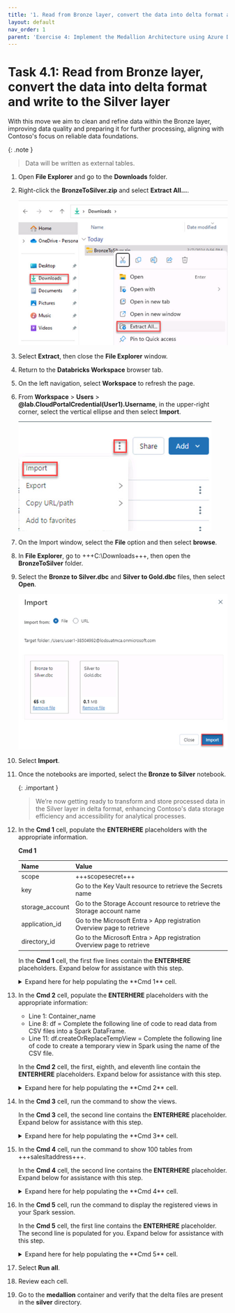 ```yaml
---
title: '1. Read from Bronze layer, convert the data into delta format and write to the Silver layer'
layout: default
nav_order: 1
parent: 'Exercise 4: Implement the Medallion Architecture using Azure Databricks (Bronze, Silver and Gold layers)'
---
```


# Task 4.1: Read from Bronze layer, convert the data into delta format and write to the Silver layer

With this move we aim to clean and refine data within the Bronze layer, improving data quality and preparing it for further processing, aligning with Contoso's focus on reliable data foundations. 

{: .note }
> Data will be written as external tables. 

1. Open **File Explorer** and go to the **Downloads** folder.

1. Right-click the **BronzeToSilver.zip** and select **Extract All...**.

    ![extract.jpg](../media/instructions254096/extract.jpg)

1. Select **Extract**, then close the **File Explorer** window.

1. Return to the **Databricks Workspace** browser tab.

1. On the left navigation, select **Workspace** to refresh the page.

1. From **Workspace** > **Users** > **@lab.CloudPortalCredential(User1).Username**, in the upper-right corner, select the vertical ellipse and then select **Import**.

    ![import.jpg](../media/instructions254096/import.jpg)

1. On the Import window, select the **File** option and then select **browse**.

1. In **File Explorer**, go to +++C:\Downloads+++, then open the **BronzeToSilver** folder.

1. Select the **Bronze to Silver.dbc** and **Silver to Gold.dbc** files, then select **Open**.

    ![selectimport.jpg](../media/instructions254096/selectimport.jpg)

1. Select **Import**.

1. Once the notebooks are imported, select the **Bronze to Silver** notebook.

    {: .important }
    > We’re now getting ready to transform and store processed data in the Silver layer in delta format, enhancing Contoso's data storage efficiency and accessibility for analytical processes.

1. In the **Cmd 1** cell, populate the **ENTERHERE** placeholders with the appropriate information.

    **Cmd 1**
   
    | Name | Value |
    |:---------|:---------|
    | scope   | +++scopesecret+++   |
    | key   | Go to the Key Vault resource to retrieve the Secrets name   |
    | storage_account   | Go to the Storage Account resource to retrieve the Storage account name   |
    | application_id   | Go to the Microsoft Entra > App registration Overview page to retrieve    |
    | directory_id   | Go to the Microsoft Entra > App registration Overview page to retrieve   |

    
    In the **Cmd 1** cell, the first five lines contain the **ENTERHERE** placeholders. Expand below for assistance with this step.
   
    <details markdown="block">
    <summary>Expand here for help populating the **Cmd 1** cell. </summary>
   
    | Name | Value |
    |:---------|:---------|
    | scope   | +++scopesecret+++   |
    | key   | +++keyvaultSecret+++   |
    | storage_account   | +++storage@lab.LabInstance.Id+++   |
    | application_id   | +++@lab.Variable(serviceApplicationID_clientID)+++   |
    | directory_id   | +++@lab.Variable(serviceDirectoryID_tenantID)+++   |
   
    </details>

1. In the **Cmd 2** cell, populate the **ENTERHERE** placeholders with the appropriate information:

    - Line 1: Container_name
    - Line 8: df = Complete the following line of code to read data from CSV files into a Spark DataFrame.
    - Line 11: df.createOrReplaceTempView = Complete the following line of code to create a temporary view in Spark using the name of the CSV file. 

    In the **Cmd 2** cell, the first, eighth, and eleventh line contain the **ENTERHERE** placeholders. Expand below for assistance with this step.

    <details markdown="block">
    <summary>Expand here for help populating the **Cmd 2** cell. </summary>
   
    **Cmd 2**
   
    | Name | Value |
    |:---------|:---------|
    | container_name   | +++"medallion"+++   |
    | df   |   +++spark.read.format("csv").options(inferSchema="true", header="true").load(path=f"{file_path.path}*")+++   |
    | df.createOrReplaceTempView   | +++(file_path.name.removesuffix('.csv'))+++   |
   
    </details>

1. In the **Cmd 3** cell, run the command to show the views.

    In the **Cmd 3** cell, the second line contains the **ENTERHERE** placeholder. Expand below for assistance with this step.
    
    <details markdown="block">
    <summary>Expand here for help populating the **Cmd 3** cell. </summary>
   
    **Cmd 3**
   
    | Name | Value |
    |:---------|:---------|
    | %sql   | +++SHOW VIEWS+++   |
   
    </details>

1. In the **Cmd 4** cell, run the command to show 100 tables from +++salesltaddress+++.

    In the **Cmd 4** cell, the second line contains the **ENTERHERE** placeholder. Expand below for assistance with this step.

    <details markdown="block">
    <summary>Expand here for help populating the **Cmd 4** cell. </summary>
   
    **Cmd 4**
   
    | Name | Value |
    |:---------|:---------|
    | %sql   | +++SELECT * FROM salesltaddress LIMIT 100+++   |

    </details>

1. In the **Cmd 5** cell, run the command to display the registered views in your Spark session.


    In the **Cmd 5** cell, the first line contains the **ENTERHERE** placeholder. The second line is populated for you. Expand below for assistance with this step.
    
    <details markdown="block">
    <summary>Expand here for help populating the **Cmd 5** cell. </summary>
   
    **Cmd 5**
   
    | Name | Value |
    |:---------|:---------|
    | line 1 | +++views = spark.sql("SHOW VIEWS")+++   |
   
   </details>

1. Select **Run all**.

1. Review each cell.

1. Go to the **medallion** container and verify that the delta files are present in the **silver** directory.

